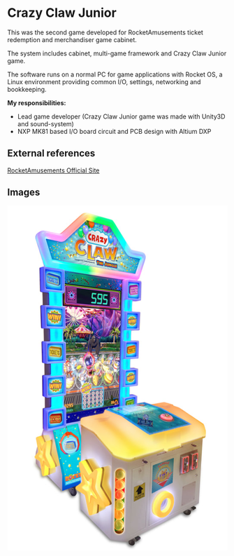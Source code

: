 # Crazy Claw Junior

This was the second game developed for RocketAmusements ticket redemption and merchandiser game cabinet.

The system includes cabinet, multi-game framework and Crazy Claw Junior game.

The software runs on a normal PC for game applications with Rocket OS, a Linux environment providing common I/O, settings, networking and bookkeeping. 

**My responsibilities:**

- Lead game developer (Crazy Claw Junior game was made with Unity3D and sound-system)
- NXP MK81 based I/O board circuit and PCB design with Altium DXP

## External references

[RocketAmusements Official Site](https://www.rocketamusements.com)

## Images

![Crazy Claw Junior](/projects/crazy_claw_jr/jr-machine_2_orig.jpg "Compact 1-player, 43 wide, 57 deep inches")
